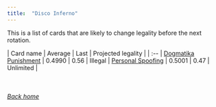 ```yaml
---
title:  "Disco Inferno"
---
```


This is a list of cards that are likely to change legality before the next rotation.

| Card name | Average | Last | Projected legality |
| :-- |
[Dogmatika Punishment](https://db.ygoprodeck.com/card/?search=Dogmatika%20Punishment) | 0.4990 | 0.56 | Illegal |
[Personal Spoofing](https://db.ygoprodeck.com/card/?search=Personal%20Spoofing) | 0.5001 | 0.47 | Unlimited |

<br>

###### [Back home](index)